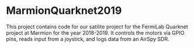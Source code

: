 # MarmionQuarknet2019
This project contains code for our satilite project for the FermiLab Quarknet project
at Marmion for the year 2018-2019. It controls the motors via GPIO pins, reads input from a 
joystick, and logs data from an AirSpy SDR.
